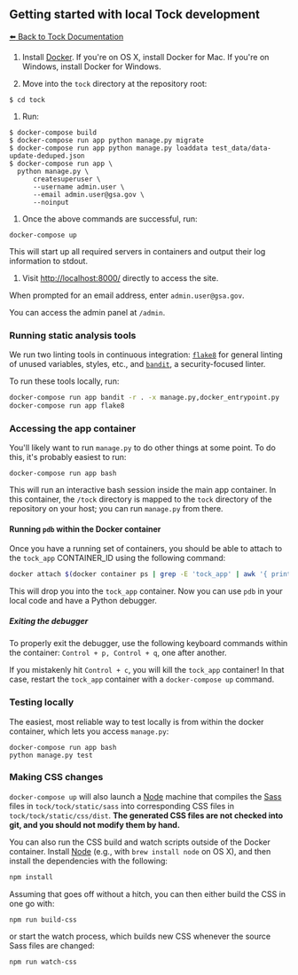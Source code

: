## Getting started with local Tock development

[:arrow_left: Back to Tock Documentation](../docs)

1. Install [Docker][]. If you're on OS X, install Docker for Mac. If you're on Windows, install Docker for Windows.

1. Move into the `tock` directory at the repository root:

  ```
  $ cd tock
  ```

1. Run:

  ```shell
  $ docker-compose build
  $ docker-compose run app python manage.py migrate
  $ docker-compose run app python manage.py loaddata test_data/data-update-deduped.json
  $ docker-compose run app \
    python manage.py \
        createsuperuser \
        --username admin.user \
        --email admin.user@gsa.gov \
        --noinput
  ```

1. Once the above commands are successful, run:

  ```
  docker-compose up
  ```

  This will start up all required servers in containers and output their
  log information to stdout.

1. Visit [http://localhost:8000/][] directly to access the site.

  When prompted for an email address, enter `admin.user@gsa.gov`.

You can access the admin panel at `/admin`.

### Running static analysis tools

We run two linting tools in continuous integration:
[`flake8`](http://flake8.pycqa.org/en/latest/) for general linting of unused
variables, styles, etc., and [`bandit`](https://pypi.python.org/pypi/bandit), a
security-focused linter.

To run these tools locally, run:
```sh
docker-compose run app bandit -r . -x manage.py,docker_entrypoint.py
docker-compose run app flake8
```

### Accessing the app container

You'll likely want to run `manage.py` to do other things at some point.
To do this, it's probably easiest to run:

```
docker-compose run app bash
```

This will run an interactive bash session inside the main app container.
In this container, the `/tock` directory is mapped to the `tock`
directory of the repository on your host; you can run `manage.py` from there.

#### Running `pdb` within the Docker container

Once you have a running set of containers, you should be able to attach to the
`tock_app` CONTAINER_ID using the following command:

```sh
docker attach $(docker container ps | grep -E 'tock_app' | awk '{ print $1 }')
```

This will drop you into the `tock_app` container. Now you can use `pdb` in your
local code and have a Python debugger.

##### Exiting the debugger

To properly exit the debugger, use the following keyboard commands within the
container: `Control + p, Control + q`, one after another.

If you mistakenly hit `Control + c`, you will kill the `tock_app` container! In
that case, restart the `tock_app` container with a `docker-compose up` command.


### Testing locally

The easiest, most reliable way to test locally is from within the docker container, 
which lets you access `manage.py`:

```
docker-compose run app bash
python manage.py test
```

### Making CSS changes

`docker-compose up` will also launch a [Node] machine that compiles the [Sass]
files in `tock/tock/static/sass` into corresponding CSS files in
`tock/tock/static/css/dist`. **The generated CSS files are not checked into
git, and you should not modify them by hand.**

You can also run the CSS build and watch scripts outside of the Docker
container. Install [Node][] (e.g., with `brew install node` on OS X), and then
install the dependencies with the following:

```sh
npm install
```

Assuming that goes off without a hitch, you can then either build the CSS in
one go with:

```
npm run build-css
```

or start the watch process, which builds new CSS whenever the source Sass files
are changed:

```
npm run watch-css
```

[Docker]: https://www.docker.com/
[http://localhost:8000/]: http://localhost:8000/
[Sass]: http://sass-lang.com/
[Node]: https://nodejs.org/en/
[UAA]: https://cloud.gov/docs/apps/leveraging-authentication/
